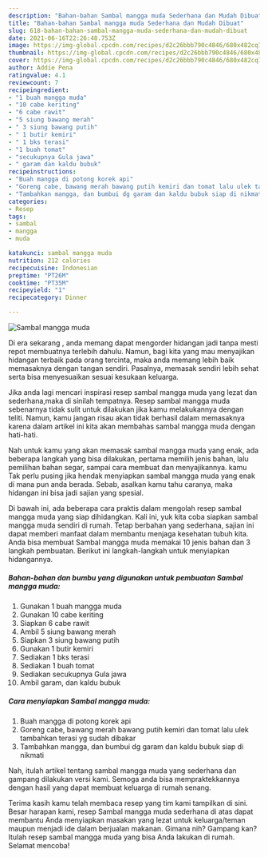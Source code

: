 ```yaml
---
description: "Bahan-bahan Sambal mangga muda Sederhana dan Mudah Dibuat"
title: "Bahan-bahan Sambal mangga muda Sederhana dan Mudah Dibuat"
slug: 618-bahan-bahan-sambal-mangga-muda-sederhana-dan-mudah-dibuat
date: 2021-06-16T22:26:48.753Z
image: https://img-global.cpcdn.com/recipes/d2c26bbb790c4846/680x482cq70/sambal-mangga-muda-foto-resep-utama.jpg
thumbnail: https://img-global.cpcdn.com/recipes/d2c26bbb790c4846/680x482cq70/sambal-mangga-muda-foto-resep-utama.jpg
cover: https://img-global.cpcdn.com/recipes/d2c26bbb790c4846/680x482cq70/sambal-mangga-muda-foto-resep-utama.jpg
author: Addie Pena
ratingvalue: 4.1
reviewcount: 7
recipeingredient:
- "1 buah mangga muda"
- "10 cabe keriting"
- "6 cabe rawit"
- "5 siung bawang merah"
- " 3 siung bawang putih"
- " 1 butir kemiri"
- " 1 bks terasi"
- "1 buah tomat"
- "secukupnya Gula jawa"
- " garam dan kaldu bubuk"
recipeinstructions:
- "Buah mangga di potong korek api"
- "Goreng cabe, bawang merah bawang putih kemiri dan tomat lalu ulek tambahkan terasi yg sudah dibakar"
- "Tambahkan mangga, dan bumbui dg garam dan kaldu bubuk siap di nikmati"
categories:
- Resep
tags:
- sambal
- mangga
- muda

katakunci: sambal mangga muda 
nutrition: 212 calories
recipecuisine: Indonesian
preptime: "PT26M"
cooktime: "PT35M"
recipeyield: "1"
recipecategory: Dinner

---
```



![Sambal mangga muda](https://img-global.cpcdn.com/recipes/d2c26bbb790c4846/680x482cq70/sambal-mangga-muda-foto-resep-utama.jpg)

Di era  sekarang , anda memang dapat mengorder hidangan jadi tanpa mesti repot membuatnya terlebih dahulu. Namun, bagi kita yang mau menyajikan hidangan terbaik pada orang tercinta, maka anda memang lebih baik memasaknya dengan tangan sendiri. Pasalnya, memasak sendiri lebih sehat serta bisa menyesuaikan sesuai kesukaan keluarga.

Jika anda lagi mencari inspirasi resep sambal mangga muda yang lezat dan sederhana,maka di sinilah tempatnya. Resep sambal mangga muda  sebenarnya tidak sulit untuk dilakukan jika kamu melakukannya dengan teliti. Namun, kamu jangan risau akan tidak berhasil dalam memasaknya 
karena dalam artikel ini kita akan membahas sambal mangga muda dengan hati-hati.  



Nah untuk kamu yang akan memasak sambal mangga muda yang enak, ada beberapa langkah yang bisa dilakukan, pertama memilih jenis bahan, lalu pemilihan bahan segar, sampai cara membuat dan menyajikannya. kamu Tak perlu pusing jika hendak menyiapkan sambal mangga muda yang enak di mana pun anda berada. Sebab, asalkan kamu  tahu caranya, maka hidangan ini bisa jadi sajian yang spesial.

Di bawah ini, ada beberapa cara praktis  dalam mengolah resep sambal mangga muda yang siap dihidangkan. Kali ini, yuk kita coba siapkan sambal mangga muda sendiri di rumah. Tetap berbahan yang sederhana, sajian ini dapat memberi manfaat dalam membantu menjaga kesehatan tubuh kita. Anda bisa membuat Sambal mangga muda memakai 10 jenis bahan dan 3 langkah pembuatan. Berikut ini langkah-langkah untuk menyiapkan hidangannya.

<!--inarticleads1-->

##### Bahan-bahan dan bumbu yang digunakan untuk pembuatan Sambal mangga muda:

1. Gunakan 1 buah mangga muda
1. Gunakan 10 cabe keriting
1. Siapkan 6 cabe rawit
1. Ambil 5 siung bawang merah
1. Siapkan  3 siung bawang putih
1. Gunakan  1 butir kemiri
1. Sediakan  1 bks terasi
1. Sediakan 1 buah tomat
1. Sediakan secukupnya Gula jawa
1. Ambil  garam, dan kaldu bubuk




<!--inarticleads2-->

##### Cara menyiapkan Sambal mangga muda:

1. Buah mangga di potong korek api
1. Goreng cabe, bawang merah bawang putih kemiri dan tomat lalu ulek tambahkan terasi yg sudah dibakar
1. Tambahkan mangga, dan bumbui dg garam dan kaldu bubuk siap di nikmati




Nah, itulah artikel tentang  sambal mangga muda  yang sederhana dan gampang dilakukan versi kami. Semoga anda bisa mempraktekkannya dengan hasil yang dapat membuat keluarga di rumah senang. 

Terima kasih kamu telah membaca resep yang tim kami tampilkan di sini. Besar harapan kami, resep  Sambal mangga muda sederhana di atas dapat membantu Anda menyiapkan masakan yang lezat untuk keluarga/teman maupun menjadi ide dalam berjualan makanan. Gimana nih? Gampang kan? Itulah resep sambal mangga muda yang bisa Anda lakukan di rumah. Selamat mencoba!

